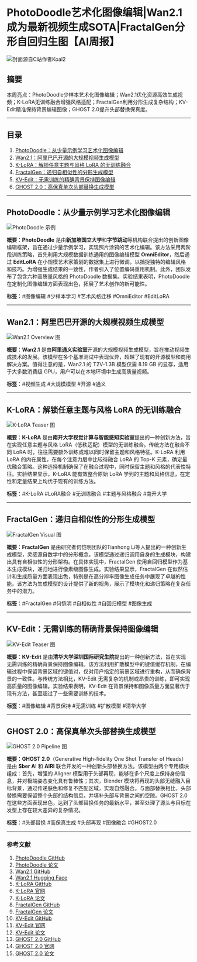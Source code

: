 # PhotoDoodle艺术化图像编辑|Wan2.1成为最新视频生成SOTA|FractalGen分形自回归生图【AI周报】  

![封面源自C站作者Koal2](https://image.civitai.com/xG1nkqKTMzGDvpLrqFT7WA/9c4a95e1-b11d-4215-8948-5a4352700c60/original=true,quality=90/60618576.jpeg)

## 摘要  

本周亮点：PhotoDoodle少样本艺术化图像编辑；Wan2.1优化资源高效生成视频；K-LoRA无训练融合增强风格适配；FractalGen利用分形生成复杂结构；KV-Edit精准保持背景编辑图像；GHOST 2.0提升头部替换保真度。

---

## 目录  

1. [PhotoDoodle：从少量示例学习艺术化图像编辑](#photodoodle从少量示例学习艺术化图像编辑)  
2. [Wan2.1：阿里巴巴开源的大规模视频生成模型](#wan21阿里巴巴开源的大规模视频生成模型)  
3. [K-LoRA：解锁任意主题与风格 LoRA 的无训练融合](#k-lora解锁任意主题与风格-lora-的无训练融合) 
4. [FractalGen：递归自相似性的分形生成模型](#fractalgen递归自相似性的分形生成模型)  
5. [KV-Edit：无需训练的精确背景保持图像编辑](#kv-edit无需训练的精确背景保持图像编辑)  
6. [GHOST 2.0：高保真单次头部替换生成模型](#ghost-20高保真单次头部替换生成模型)  

---

## PhotoDoodle：从少量示例学习艺术化图像编辑

![PhotoDoodle 示例](https://github.com/showlab/PhotoDoodle/raw/main/assets/teaser.png)

**概要**：**PhotoDoodle** 是由**新加坡国立大学**和**字节跳动**等机构联合提出的创新图像编辑框架，旨在通过少量示例学习，实现照片涂鸦的艺术化编辑。该方法采用两阶段训练策略，首先利用大规模数据训练通用的图像编辑模型 **OmniEditor**，然后通过 **EditLoRA** 在小规模艺术家策划的数据集上进行微调，以捕捉独特的编辑风格和技巧。为增强生成结果的一致性，作者引入了位置编码重用机制。此外，团队发布了包含六种高质量风格的 PhotoDoodle 数据集。实验结果表明，PhotoDoodle 在定制化图像编辑方面表现出色，拓展了艺术创作的新可能性。

**标签**：#图像编辑 #少样本学习 #艺术风格迁移 #OmniEditor #EditLoRA

---

## Wan2.1：阿里巴巴开源的大规模视频生成模型

![Wan2.1 Overview 图](https://gw.alicdn.com/imgextra/i1/O1CN01YDDUuC2A3qBCBkLX8_!!6000000008148-2-tps-2562-800.png)

**概要**：**Wan2.1** 是由**阿里通义实验室**开源的大规模视频生成模型，旨在推动视频生成技术的发展。该模型在多个基准测试中表现优异，超越了现有的开源模型和商用解决方案。值得注意的是，Wan2.1 的 T2V-1.3B 模型仅需 8.19 GB 的显存，适用于大多数消费级 GPU，用户可以在本地环境中生成高质量视频。

**标签**：#视频生成 #大规模模型 #开源 #通义 

---

## K-LoRA：解锁任意主题与风格 LoRA 的无训练融合

![K-LoRA Teaser 图](https://k-lora.github.io/K-LoRA.io/images/teaser.jpg)

**概要**：**K-LoRA** 是由**南开大学视觉计算与智能感知实验室**提出的一种创新方法，旨在实现任意主题与风格 LoRA（低秩适配）模型的无训练融合。传统方法在融合不同 LoRA 时，往往需要额外训练或难以同时保留主题和风格特征。K-LoRA 利用 LoRA 的内在属性，在每个注意力层中比较待融合 LoRA 的 Top-K 元素，确定最优融合策略。这种选择机制确保了在融合过程中，同时保留主题和风格的代表性特征。实验结果显示，K-LoRA 能有效整合原始 LoRA 学到的主题和风格信息，在定性和定量结果上均优于现有的训练方法。

**标签**：#K-LoRA #LoRA融合 #无训练融合 #主题与风格融合 #南开大学

---

## FractalGen：递归自相似性的分形生成模型

![FractalGen Visual 图](https://github.com/LTH14/fractalgen/raw/main/demo/visual.gif)

**概要**：**FractalGen** 是由研究者何恺明团队的Tianhong Li等人提出的一种创新生成模型，灵感源自数学中的分形概念。该模型通过递归调用自身的生成模块，构建出具有自相似性的分形架构。在具体实现中，FractalGen 使用自回归模型作为基本生成模块，递归地进行像素级图像生成。实验结果显示，FractalGen 在似然估计和生成质量方面表现出色，特别是在高分辨率图像生成任务中展现了卓越的性能。该方法为生成模型的设计提供了新的视角，展示了模块化和递归策略在复杂任务中的潜力。

**标签**：#FractalGen #何恺明 #自相似性 #自回归模型 #图像生成

---

## KV-Edit：无需训练的精确背景保持图像编辑

![KV-Edit Teaser 图](https://xilluill.github.io/projectpages/KV-Edit/static/assets/teaser.jpg)

**概要**：**KV-Edit** 是由**清华大学深圳国际研究生院**提出的一种创新方法，旨在实现无需训练的精确背景保持图像编辑。该方法利用扩散模型中的键值缓存机制，在编辑过程中保留背景区域的键值对，仅对用户指定的前景区域进行重构，从而确保背景的一致性。与传统方法相比，KV-Edit 无需复杂的机制或昂贵的训练，即可实现高质量的图像编辑。实验结果表明，KV-Edit 在背景保持和图像质量方面显著优于现有方法，甚至超过了一些需要训练的技术。

**标签**：#图像编辑 #背景保持 #无需训练 #扩散模型 #清华大学

---

## GHOST 2.0：高保真单次头部替换生成模型

![GHOST 2.0 Pipeline 图](https://ai-forever.github.io/ghost-2.0/static/images/pipeline%20fig.drawio.png)

**概要**：**GHOST 2.0**（Generative High-fidelity One Shot Transfer of Heads）是由 **Sber A**I 和 **AIRI** 联合开发的一种创新头部替换方法。该模型由两个专用模块组成：首先，增强的 Aligner 模型用于头部再现，能够在多个尺度上保持身份信息，并对极端姿态变化具有鲁棒性；其次，Blender 模块将再现的头部无缝融入目标背景，通过传递肤色和修复不匹配区域，实现自然融合。与面部替换相比，头部替换需要保留整个头部的结构信息，并填补头部与背景之间的空隙。GHOST 2.0 在这些方面表现出色，达到了头部替换任务的最新水平，甚至处理了源头与目标在发型上存在较大差异的复杂情况。

**标签**：#头部替换 #高保真生成 #头部再现 #图像融合 #GHOST2.0

---

### **参考文献**  

1. [PhotoDoodle GitHub](https://github.com/showlab/PhotoDoodle)  
2. [PhotoDoodle 论文](https://arxiv.org/html/2502.14397)  
3. [Wan2.1 GitHub](https://github.com/Wan-Video/Wan2.1)  
4. [Wan2.1 Hugging Face](https://huggingface.co/Wan-AI)  
5. [K-LoRA GitHub](https://github.com/HVision-NKU/K-LoRA)  
6. [K-LoRA 官网](https://k-lora.github.io/K-LoRA.io/)  
7. [K-LoRA 论文](https://arxiv.org/html/2502.18461v1)  
8. [FractalGen GitHub](https://github.com/LTH14/fractalgen)  
9. [FractalGen 论文](https://arxiv.org/html/2502.17437v2)  
10. [KV-Edit GitHub](https://github.com/Xilluill/KV-Edit)  
11. [KV-Edit 官网](https://xilluill.github.io/projectpages/KV-Edit/)  
12. [KV-Edit 论文](https://arxiv.org/html/2502.17363v2)  
13. [GHOST 2.0 GitHub](https://github.com/ai-forever/ghost-2.0)  
14. [GHOST 2.0 官网](https://ai-forever.github.io/ghost-2.0/)  
15. [GHOST 2.0 论文](https://arxiv.org/html/2502.18417v3)  

